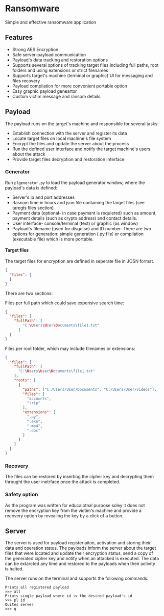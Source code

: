 # Ransomware
Simple and effective ransomware application

## Features
* Strong AES Encryption
* Safe server-payload communication
* Payload's data tracking and restoration options
* Supports several options of tracking target files including full paths, root folders and using extensions or strict filenames
* Supports target's machine (terminal or graphic) UI for messaging and files recovery
* Payload compilation for more convenient portable option
* Easy graphic payload geneartor
* Custom victim message and ransom details

## Payload
The payload runs on the target's machine and responsible for several tasks:
* Establish connection with the server and register its data
* Locate target files on local machine's file system
* Encrypt the files and update the server about the process
* Run the defined user interface and notify the target machine's users about the attack
* Provide target files decryption and restoration interface
### Generator
Run ``plgenerator.py`` to load the payload generator window, where the payload's data is defined:
* Server's ip and port addresses
* Rasnom time in hours and json file containing the target files (see taregts files section)
* Payment data (optional- in case paymant is requiered) such as amount, payment details (such as crypto address) and contact details.
* User interface- console/terminal (text) or graphic (os window)
* Payload's filename (used for disguise) and ID number.
There are two options for generation: simple generation (.py file) or compilation (executable file) which is more portable.
#### Target files
The target files for encryption are defined in seperate file in JOSN format.
```json
{
  "files": {
  }
}
```
There are two sections:

Files per full path which could save expensive search time:
```json
{
  "files": {
    "fullPath": [
        "C:\Users\User\Documents\file1.txt"
      ]
  }
}
```
Files per root folder, which may include filenames or extensions:
```json
{
  "files": {
    "fullPath": [
      "C:\Users\User\Documents\file1.txt"
    ],
    "roots": [
      {
        "paths": ["C:/Users/User/Documents", "C:/Users/User/videos"],
        "files": [
          "accounts",
          "trip"
        ],
        "extensions": [
          ".py",
          ".exe",
          ".mp4",
          ".doc"
        ]
      }
    ]
  }
}
```
### Recovery
The files can be restored by inserting the cipher key and decrypting them throught the user inetrface once the attack is completed.
### Safety option
As the program was written for educaiotnal purpose soley it does not remove the encryption key from the victim's machine and provide a recovery option by revealing the key by a click of a button.
## Server
The server is used for payload registeriaiton, activation and storing their data and operation status. The payloads inform the server about the target files that were located and update their encryption status, send a copy of the generated cipher key and notify when an attacked is executed. The data can be extarcted any time and restored to the payloads when their activity is halted.

The server runs on the terminal and supports the following commands:
```console
Prints all registered payload
>>> all
Prints single payload where id is the desired payload's id
>>> pl id 
Quites server
>>> q
```



